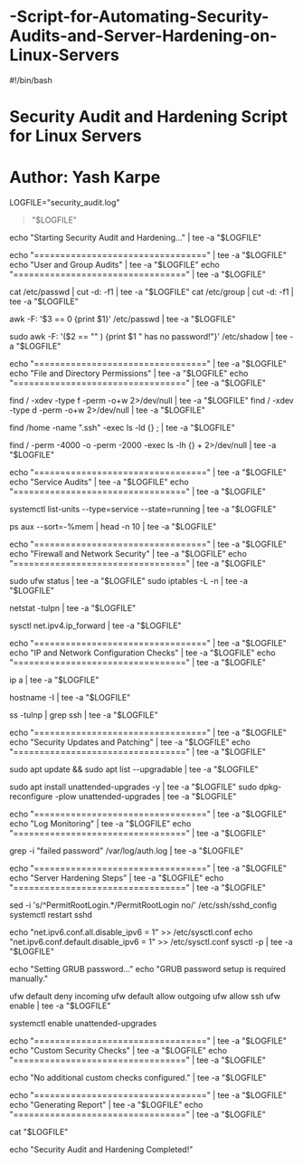 # -Script-for-Automating-Security-Audits-and-Server-Hardening-on-Linux-Servers

#!/bin/bash

# Security Audit and Hardening Script for Linux Servers
# Author: Yash Karpe

LOGFILE="security_audit.log"
> "$LOGFILE"

echo "Starting Security Audit and Hardening..." | tee -a "$LOGFILE"

echo "=================================" | tee -a "$LOGFILE"
echo "User and Group Audits" | tee -a "$LOGFILE"
echo "=================================" | tee -a "$LOGFILE"

cat /etc/passwd | cut -d: -f1 | tee -a "$LOGFILE"
cat /etc/group | cut -d: -f1 | tee -a "$LOGFILE"

awk -F: '$3 == 0 {print $1}' /etc/passwd | tee -a "$LOGFILE"

sudo awk -F: '($2 == "" ) {print $1 " has no password!"}' /etc/shadow | tee -a "$LOGFILE"

echo "=================================" | tee -a "$LOGFILE"
echo "File and Directory Permissions" | tee -a "$LOGFILE"
echo "=================================" | tee -a "$LOGFILE"

find / -xdev -type f -perm -o+w 2>/dev/null | tee -a "$LOGFILE"
find / -xdev -type d -perm -o+w 2>/dev/null | tee -a "$LOGFILE"

find /home -name ".ssh" -exec ls -ld {} \; | tee -a "$LOGFILE"

find / -perm -4000 -o -perm -2000 -exec ls -lh {} + 2>/dev/null | tee -a "$LOGFILE"

echo "=================================" | tee -a "$LOGFILE"
echo "Service Audits" | tee -a "$LOGFILE"
echo "=================================" | tee -a "$LOGFILE"

systemctl list-units --type=service --state=running | tee -a "$LOGFILE"

ps aux --sort=-%mem | head -n 10 | tee -a "$LOGFILE"

echo "=================================" | tee -a "$LOGFILE"
echo "Firewall and Network Security" | tee -a "$LOGFILE"
echo "=================================" | tee -a "$LOGFILE"

sudo ufw status | tee -a "$LOGFILE"
sudo iptables -L -n | tee -a "$LOGFILE"

netstat -tulpn | tee -a "$LOGFILE"

sysctl net.ipv4.ip_forward | tee -a "$LOGFILE"

echo "=================================" | tee -a "$LOGFILE"
echo "IP and Network Configuration Checks" | tee -a "$LOGFILE"
echo "=================================" | tee -a "$LOGFILE"

ip a | tee -a "$LOGFILE"

hostname -I | tee -a "$LOGFILE"

ss -tulnp | grep ssh | tee -a "$LOGFILE"

echo "=================================" | tee -a "$LOGFILE"
echo "Security Updates and Patching" | tee -a "$LOGFILE"
echo "=================================" | tee -a "$LOGFILE"

sudo apt update && sudo apt list --upgradable | tee -a "$LOGFILE"

sudo apt install unattended-upgrades -y | tee -a "$LOGFILE"
sudo dpkg-reconfigure -plow unattended-upgrades | tee -a "$LOGFILE"

echo "=================================" | tee -a "$LOGFILE"
echo "Log Monitoring" | tee -a "$LOGFILE"
echo "=================================" | tee -a "$LOGFILE"

grep -i "failed password" /var/log/auth.log | tee -a "$LOGFILE"

echo "=================================" | tee -a "$LOGFILE"
echo "Server Hardening Steps" | tee -a "$LOGFILE"
echo "=================================" | tee -a "$LOGFILE"

sed -i 's/^PermitRootLogin.*/PermitRootLogin no/' /etc/ssh/sshd_config
systemctl restart sshd

echo "net.ipv6.conf.all.disable_ipv6 = 1" >> /etc/sysctl.conf
echo "net.ipv6.conf.default.disable_ipv6 = 1" >> /etc/sysctl.conf
sysctl -p | tee -a "$LOGFILE"

echo "Setting GRUB password..."
echo "GRUB password setup is required manually."

ufw default deny incoming
ufw default allow outgoing
ufw allow ssh
ufw enable | tee -a "$LOGFILE"

systemctl enable unattended-upgrades

echo "=================================" | tee -a "$LOGFILE"
echo "Custom Security Checks" | tee -a "$LOGFILE"
echo "=================================" | tee -a "$LOGFILE"

echo "No additional custom checks configured." | tee -a "$LOGFILE"

echo "=================================" | tee -a "$LOGFILE"
echo "Generating Report" | tee -a "$LOGFILE"
echo "=================================" | tee -a "$LOGFILE"

cat "$LOGFILE"

echo "Security Audit and Hardening Completed!"
